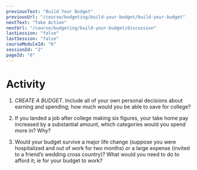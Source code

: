 ```yaml
---
previousText: "Build Your Budget"
previousUrl: "/course/budgeting/build-your-budget/build-your-budget"
nextText: "Take Action"
nextUrl: "/course/budgeting/build-your-budget/discussion"
lastLession: "false"
lastSession: "false"
courseModuleId: "6"
sessionId: "2"
pageId: "6"
---
```



# Activity

1. *CREATE A BUDGET*. Include all of your own personal decisions about earning and spending; how much would you be able to save for college? 

2.	If you landed a job after college making six figures, your take home pay increased by a substantial amount, which categories would you spend more in? Why? 

3.	Would your budget survive a major life change (suppose you were hospitalized and out of work for two months) or a large expense (invited to a friend’s wedding cross country)? What would you need to do to afford it; ie for your budget to work?
